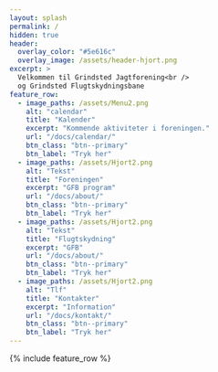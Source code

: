 ```yaml
---
layout: splash
permalink: /
hidden: true
header:
  overlay_color: "#5e616c"
  overlay_image: /assets/header-hjort.png
excerpt: >
  Velkommen til Grindsted Jagtforening<br />
  og Grindsted Flugtskydningsbane
feature_row:
  - image_paths: /assets/Menu2.png
    alt: "calendar"
    title: "Kalender"
    excerpt: "Kommende aktiviteter i foreningen."
    url: "/docs/calendar/"
    btn_class: "btn--primary"
    btn_label: "Tryk her"
  - image_paths: /assets/Hjort2.png
    alt: "Tekst"
    title: "Foreningen"
    excerpt: "GFB program"
    url: "/docs/about/"
    btn_class: "btn--primary"
    btn_label: "Tryk her" 
  - image_paths: /assets/Hjort2.png
    alt: "Tekst"
    title: "Flugtskydning"
    excerpt: "GFB"
    url: "/docs/about/"
    btn_class: "btn--primary"
    btn_label: "Tryk her" 
  - image_paths: /assets/Hjort2.png
    alt: "Tlf"
    title: "Kontakter"
    excerpt: "Information"
    url: "/docs/kontakt/"
    btn_class: "btn--primary"
    btn_label: "Tryk her"
---
```


{% include feature_row %}

